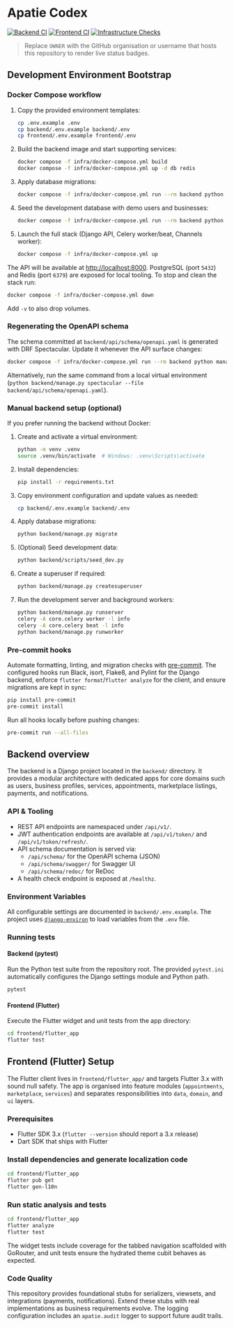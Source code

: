 # Apatie Codex

[![Backend CI](https://github.com/OWNER/Apatie-codex/actions/workflows/backend.yml/badge.svg)](https://github.com/OWNER/Apatie-codex/actions/workflows/backend.yml)
[![Frontend CI](https://github.com/OWNER/Apatie-codex/actions/workflows/frontend.yml/badge.svg)](https://github.com/OWNER/Apatie-codex/actions/workflows/frontend.yml)
[![Infrastructure Checks](https://github.com/OWNER/Apatie-codex/actions/workflows/infra.yml/badge.svg)](https://github.com/OWNER/Apatie-codex/actions/workflows/infra.yml)

> Replace `OWNER` with the GitHub organisation or username that hosts this repository to render live status badges.

## Development Environment Bootstrap

### Docker Compose workflow

1. Copy the provided environment templates:
   ```bash
   cp .env.example .env
   cp backend/.env.example backend/.env
   cp frontend/.env.example frontend/.env
   ```
2. Build the backend image and start supporting services:
   ```bash
   docker compose -f infra/docker-compose.yml build
   docker compose -f infra/docker-compose.yml up -d db redis
   ```
3. Apply database migrations:
   ```bash
   docker compose -f infra/docker-compose.yml run --rm backend python manage.py migrate
   ```
4. Seed the development database with demo users and businesses:
   ```bash
   docker compose -f infra/docker-compose.yml run --rm backend python scripts/seed_dev.py
   ```
5. Launch the full stack (Django API, Celery worker/beat, Channels worker):
   ```bash
   docker compose -f infra/docker-compose.yml up
   ```

The API will be available at [http://localhost:8000](http://localhost:8000). PostgreSQL (port `5432`) and Redis (port `6379`) are exposed for local tooling. To stop and clean the stack run:

```bash
docker compose -f infra/docker-compose.yml down
```

Add `-v` to also drop volumes.

### Regenerating the OpenAPI schema

The schema committed at `backend/api/schema/openapi.yaml` is generated with DRF Spectacular. Update it whenever the API surface changes:

```bash
docker compose -f infra/docker-compose.yml run --rm backend python manage.py spectacular --file api/schema/openapi.yaml
```

Alternatively, run the same command from a local virtual environment (`python backend/manage.py spectacular --file backend/api/schema/openapi.yaml`).

### Manual backend setup (optional)

If you prefer running the backend without Docker:

1. Create and activate a virtual environment:
   ```bash
   python -m venv .venv
   source .venv/bin/activate  # Windows: .venv\Scripts\activate
   ```
2. Install dependencies:
   ```bash
   pip install -r requirements.txt
   ```
3. Copy environment configuration and update values as needed:
   ```bash
   cp backend/.env.example backend/.env
   ```
4. Apply database migrations:
   ```bash
   python backend/manage.py migrate
   ```
5. (Optional) Seed development data:
   ```bash
   python backend/scripts/seed_dev.py
   ```
6. Create a superuser if required:
   ```bash
   python backend/manage.py createsuperuser
   ```
7. Run the development server and background workers:
   ```bash
   python backend/manage.py runserver
   celery -A core.celery worker -l info
   celery -A core.celery beat -l info
   python backend/manage.py runworker
   ```

### Pre-commit hooks

Automate formatting, linting, and migration checks with [pre-commit](https://pre-commit.com/). The configured hooks run Black,
isort, Flake8, and Pylint for the Django backend, enforce `flutter format`/`flutter analyze` for the client, and ensure
migrations are kept in sync:

```bash
pip install pre-commit
pre-commit install
```

Run all hooks locally before pushing changes:

```bash
pre-commit run --all-files
```

## Backend overview

The backend is a Django project located in the `backend/` directory. It provides a modular architecture with dedicated apps for core domains such as users, business profiles, services, appointments, marketplace listings, payments, and notifications.

### API & Tooling

* REST API endpoints are namespaced under `/api/v1/`.
* JWT authentication endpoints are available at `/api/v1/token/` and `/api/v1/token/refresh/`.
* API schema documentation is served via:
  * `/api/schema/` for the OpenAPI schema (JSON)
  * `/api/schema/swagger/` for Swagger UI
  * `/api/schema/redoc/` for ReDoc
* A health check endpoint is exposed at `/healthz`.

### Environment Variables

All configurable settings are documented in `backend/.env.example`. The project uses [`django-environ`](https://django-environ.readthedocs.io/) to load variables from the `.env` file.

### Running tests

#### Backend (pytest)

Run the Python test suite from the repository root. The provided `pytest.ini` automatically configures the Django settings module and Python path.

```bash
pytest
```

#### Frontend (Flutter)

Execute the Flutter widget and unit tests from the app directory:

```bash
cd frontend/flutter_app
flutter test
```

## Frontend (Flutter) Setup

The Flutter client lives in `frontend/flutter_app/` and targets Flutter 3.x with sound null safety. The app is organised into feature modules (`appointments`, `marketplace`, `services`) and separates responsibilities into `data`, `domain`, and `ui` layers.

### Prerequisites

* Flutter SDK 3.x (`flutter --version` should report a 3.x release)
* Dart SDK that ships with Flutter

### Install dependencies and generate localization code

```bash
cd frontend/flutter_app
flutter pub get
flutter gen-l10n
```

### Run static analysis and tests

```bash
cd frontend/flutter_app
flutter analyze
flutter test
```

The widget tests include coverage for the tabbed navigation scaffolded with GoRouter, and unit tests ensure the hydrated theme cubit behaves as expected.

### Code Quality

This repository provides foundational stubs for serializers, viewsets, and integrations (payments, notifications). Extend these stubs with real implementations as business requirements evolve. The logging configuration includes an `apatie.audit` logger to support future audit trails.
